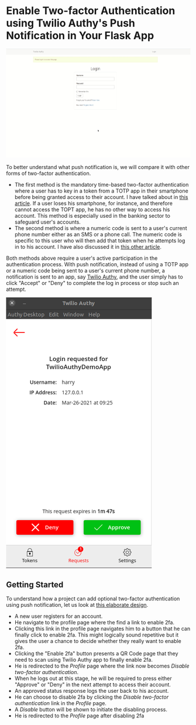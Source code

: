 # Enable Two-factor Authentication using Twilio Authy's Push Notification in Your Flask App

![Enable 2fa push notification](/images/twilio_authy/push_notification.gif)

To better understand what push notification is, we will compare it with other forms of two-factor authentication.

* The first method is the mandatory time-based two-factor authentication where a user has to key in a token from a TOTP app in their smartphone before being granted access to their account. I have talked about in [this article](two_factor_authentication/2fa_flask.md). If a user loses his smartphone, for instance, and therefore cannot access the TOPT app, he has no other way to access his account. This method is especially used in the banking sector to safeguard user's accounts.
* The second method is where a numeric code is sent to a user's current phone number either as an SMS or a phone call. The numeric code is specific to this user who will then add that token when he attempts log in to his account. I have also discussed it in [this other article](two_factor_authentication/twilio_verify_2fa.md). 

Both methods above require a user's active participation in the authentication process. With push notification, instead of using a TOTP app or a numeric code being sent to a user's current phone number, a notification is sent to an app, say [Twilio Authy](https://authy.com/), and the user simply has to click "Accept" or "Deny" to complete the log in process or stop such an attempt.

![Twilio Authy Notiifcation](/images/twilio_authy/authy_notification.png)

## Getting Started

To understand how a project can add optional two-factor authentication using push notification, let us look at [this elaborate design](https://www.figma.com/proto/yup5WjYWXFWS2z2Yrwj84d/Twilio-2fa-Push-Notifcation?node-id=1%3A323&scaling=min-zoom&page-id=0%3A1). 

* A new user registers for an account.
* He navigate to the profile page where the find a link to enable 2fa.
* Clicking this link in the profile page navigates him to a button that he can finally click to enable 2fa. This might logically sound repetitive but it gives the user a chance to decide whether they really want to enable 2fa.
* Clicking the "Enable 2fa" button presents a QR Code page that they need to scan using Twilio Authy app to finally enable 2fa.
* He is redirected to the _Profile_ page where the link now becomes _Disable two-factor authentication_.
* When he logs out at this stage, he will be required to press either "Approve" or "Deny" in the next attempt to access their account.
* An approved status response logs the user back to his account.
* He can choose to disable 2fa by clicking the _Disable two-factor authentication_ link in the _Profile_ page.
* A _Disable_ button will be shown to initiate the disabling process.
* He is redirected to the _Profile_ page after disabling 2fa

